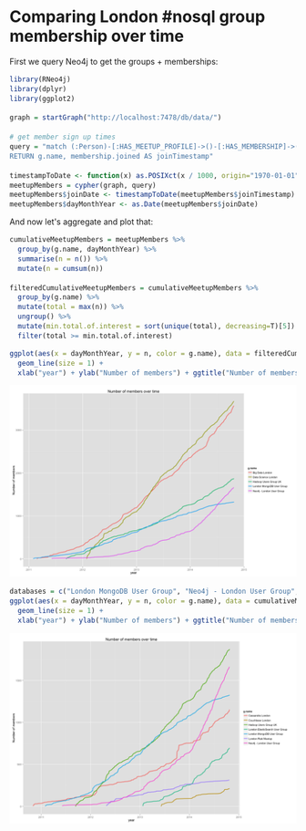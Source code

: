 Comparing London #nosql group membership over time
========================================================

First we query Neo4j to get the groups + memberships:


```r
library(RNeo4j)
library(dplyr)
library(ggplot2)

graph = startGraph("http://localhost:7478/db/data/")

# get member sign up times
query = "match (:Person)-[:HAS_MEETUP_PROFILE]->()-[:HAS_MEMBERSHIP]->(membership)-[:OF_GROUP]->(g:Group)
RETURN g.name, membership.joined AS joinTimestamp"

timestampToDate <- function(x) as.POSIXct(x / 1000, origin="1970-01-01", tz = "GMT")
meetupMembers = cypher(graph, query)
meetupMembers$joinDate <- timestampToDate(meetupMembers$joinTimestamp)
meetupMembers$dayMonthYear <- as.Date(meetupMembers$joinDate)
```

And now let's aggregate and plot that:


```r
cumulativeMeetupMembers = meetupMembers %>%
  group_by(g.name, dayMonthYear) %>%
  summarise(n = n()) %>%
  mutate(n = cumsum(n))

filteredCumulativeMeetupMembers = cumulativeMeetupMembers %>%
  group_by(g.name) %>%
  mutate(total = max(n)) %>%
  ungroup() %>%
  mutate(min.total.of.interest = sort(unique(total), decreasing=T)[5]) %>%
  filter(total >= min.total.of.interest)
```


```r
ggplot(aes(x = dayMonthYear, y = n, color = g.name), data = filteredCumulativeMeetupMembers) + 
  geom_line(size = 1) +
  xlab("year") + ylab("Number of members") + ggtitle("Number of members over time")
```

![plot of chunk unnamed-chunk-3](figure/unnamed-chunk-3-1.png) 


```r
databases = c("London MongoDB User Group", "Neo4j - London User Group", "London Riak Meetup", "Hadoop Users Group UK", "Cassandra London", "Couchbase London", "London ElasticSearch User Group")
ggplot(aes(x = dayMonthYear, y = n, color = g.name), data = cumulativeMeetupMembers %>% filter(g.name %in% databases)) + 
  geom_line(size = 1) +
  xlab("year") + ylab("Number of members") + ggtitle("Number of members over time")
```

![plot of chunk unnamed-chunk-4](figure/unnamed-chunk-4-1.png) 

